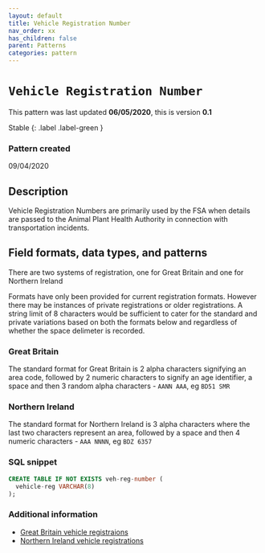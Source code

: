 ```yaml
---
layout: default
title: Vehicle Registration Number
nav_order: xx
has_children: false
parent: Patterns
categories: pattern
---
```


# `Vehicle Registration Number`

This pattern was last updated **06/05/2020**, this is version **0.1**

Stable
{: .label .label-green }

### Pattern created

09/04/2020

## Description

Vehicle Registration Numbers are primarily used by the FSA when details are passed to the Animal Plant Health Authority in connection with transportation incidents.

## Field formats, data types, and patterns

There are two systems of registration, one for Great Britain and one for Northern Ireland

Formats have only been provided for current registration formats. However there may be instances of private registrations or older registrations.  A string limit of 8 characters would be sufficient to cater for the standard and private variations based on both the formats below and regardless of whether the space delimeter is recorded.

### Great Britain

The standard format for Great Britain is 2 alpha characters signifying an area code, followed by 2 numeric characters to signify an age identifier, a space and then 3 random alpha characters - `AANN AAA`, eg `BD51 SMR`

### Northern Ireland

The standard format for Northern Ireland is 3 alpha characters where the last two characters represent an area, followed by a space and then 4 numeric characters - `AAA NNNN`, eg `BDZ 6357`

### SQL snippet
```sql
CREATE TABLE IF NOT EXISTS veh-reg-number (
  vehicle-reg VARCHAR(8)
);
```

### Additional information
-   [Great Britain vehicle registraions](https://en.wikipedia.org/wiki/Vehicle_registration_plates_of_the_United_Kingdom)
-   [Northern Ireland vehicle registrations](https://en.wikipedia.org/wiki/Vehicle_registration_plates_of_Northern_Ireland)

